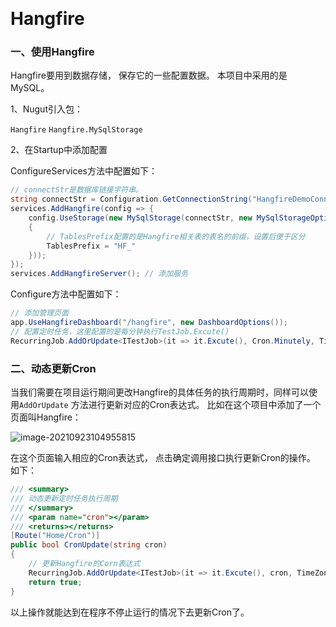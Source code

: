 ﻿﻿

# **Hangfire**



### 一、使用Hangfire

Hangfire要用到数据存储， 保存它的一些配置数据。 本项目中采用的是MySQL。

1、Nugut引入包：

`Hangfire` 
`Hangfire.MySqlStorage`

2、在Startup中添加配置

ConfigureServices方法中配置如下：

```C#
// connectStr是数据库链接字符串。
string connectStr = Configuration.GetConnectionString("HangfireDemoConnection");
services.AddHangfire(config => {
    config.UseStorage(new MySqlStorage(connectStr, new MySqlStorageOptions()
    {
        // TablesPrefix配置的是Hangfire相关表的表名的前缀，设置后便于区分
        TablesPrefix = "HF_" 
    }));
});
services.AddHangfireServer(); // 添加服务
```

Configure方法中配置如下：

```c#
// 添加管理页面
app.UseHangfireDashboard("/hangfire", new DashboardOptions());
// 配置定时任务，这里配置的是每分钟执行TestJob.Excute()
RecurringJob.AddOrUpdate<ITestJob>(it => it.Excute(), Cron.Minutely, TimeZoneInfo.Local);
```

### 二、动态更新Cron

当我们需要在项目运行期间更改Hangfire的具体任务的执行周期时，同样可以使用`AddOrUpdate` 方法进行更新对应的Cron表达式。 比如在这个项目中添加了一个页面叫Hangfire：

![image-20210923104955815](C:\Users\dong.chen\AppData\Roaming\Typora\typora-user-images\image-20210923104955815.png)

在这个页面输入相应的Cron表达式， 点击确定调用接口执行更新Cron的操作。 如下：

```c#
/// <summary>
/// 动态更新定时任务执行周期
/// </summary>
/// <param name="cron"></param>
/// <returns></returns>
[Route("Home/Cron")]
public bool CronUpdate(string cron)
{
    // 更新Hangfire的Corn表达式
    RecurringJob.AddOrUpdate<ITestJob>(it => it.Excute(), cron, TimeZoneInfo.Local);
    return true;
}
```

以上操作就能达到在程序不停止运行的情况下去更新Cron了。

